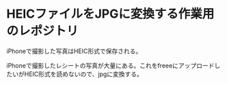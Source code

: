 # HEICファイルをJPGに変換する作業用のレポジトリ

iPhoneで撮影した写真はHEIC形式で保存される。

iPhoneで撮影したレシートの写真が大量にある。これをfreeeにアップロードしたいがHEIC形式を読めないので、jpgに変換する。
